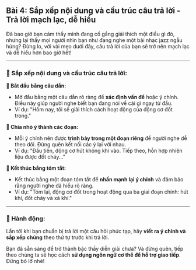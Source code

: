 ## Bài 4: Sắp xếp nội dung và cấu trúc câu trả lời - Trả lời mạch lạc, dễ hiểu

Đã bao giờ bạn cảm thấy mình đang cố gắng giải thích một điều gì đó, nhưng lại thấy mọi người nhìn bạn như đang nghe một bài nhạc jazz ngẫu hứng? Đừng lo, với vài mẹo dưới đây, câu trả lời của bạn sẽ trở nên mạch lạc và dễ hiểu hơn bao giờ hết!

---

### 📌 Sắp xếp nội dung và cấu trúc câu trả lời:

**🔹 Bắt đầu bằng câu dẫn:**
- Mở đầu bằng một câu dẫn rõ ràng để **xác định vấn đề** hoặc ý chính. Điều này giúp người nghe biết bạn đang nói về cái gì ngay từ đầu.
- Ví dụ: "Hôm nay, tôi sẽ giải thích cách hoạt động của động cơ đốt trong."

**🔹 Chia nhỏ ý thành các đoạn:**
- Mỗi ý chính nên được **trình bày trong một đoạn riêng** để người nghe dễ theo dõi. Đừng quên kết nối các ý lại với nhau.
- Ví dụ: "Đầu tiên, động cơ hút không khí vào. Tiếp theo, hỗn hợp nhiên liệu được đốt cháy..."

**🔹 Kết thúc bằng tóm tắt:**
- Kết thúc bằng một đoạn tóm tắt để **nhấn mạnh lại ý chính** và đảm bảo rằng người nghe đã hiểu rõ ràng.
- Ví dụ: "Tóm lại, động cơ đốt trong hoạt động qua ba giai đoạn chính: hút khí, đốt cháy và xả khí."

---

### 🚀 Hành động:

Lần tới khi bạn chuẩn bị trả lời một câu hỏi phức tạp, hãy **viết ra ý chính và sắp xếp chúng** theo thứ tự trước khi trả lời.

Bạn đã sẵn sàng để trở thành bậc thầy diễn giải chưa? Và đừng quên, tiếp theo chúng ta sẽ học cách **sử dụng ngôn ngữ cơ thể để hỗ trợ giao tiếp**. Đừng bỏ lỡ nhé!